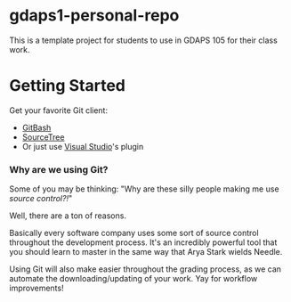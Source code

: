 # gdaps1-personal-repo
This is a template project for students to use in GDAPS 105 for their class work.

# Getting Started

Get your favorite Git client:
* [GitBash](https://gitforwindows.org/)
* [SourceTree](https://www.sourcetreeapp.com/)
* Or just use [Visual Studio](https://git-scm.com/book/en/v2/Appendix-A%3A-Git-in-Other-Environments-Git-in-Visual-Studio)'s plugin

### Why are we using Git?

Some of you may be thinking: "Why are these silly people making me use _source control?!_"

Well, there are a ton of reasons.

Basically every software company uses some sort of source control throughout the
development process. It's an incredibly powerful tool that you should learn
to master in the same way that Arya Stark wields Needle.

Using Git will also make easier throughout the grading process, as we can
automate the downloading/updating of your work. Yay for workflow improvements!
